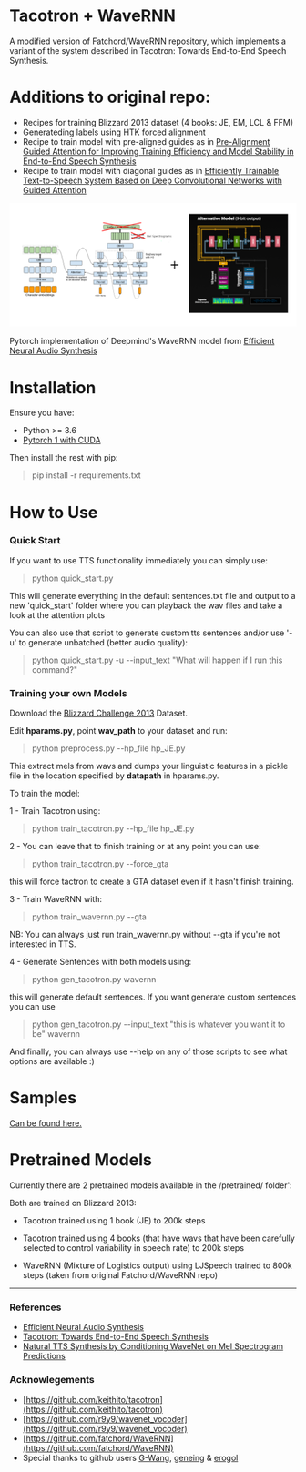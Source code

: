 # Tacotron + WaveRNN


A modified version of Fatchord/WaveRNN repository, which implements a variant of the system described in Tacotron: Towards End-to-End Speech Synthesis. 

# Additions to original repo:

* Recipes for training Blizzard 2013 dataset (4 books: JE, EM, LCL & FFM)
* Generateding labels using HTK forced alignment
* Recipe to train model with pre-aligned guides as in [Pre-Alignment Guided Attention for Improving Training Efficiency and Model Stability
in End-to-End Speech Synthesis](https://ieeexplore.ieee.org/stamp/stamp.jsp?arnumber=8703406)
* Recipe to train model with diagonal guides as in [Efficiently Trainable Text-to-Speech System Based on Deep Convolutional Networks with Guided Attention](https://arxiv.org/abs/1710.08969)


![Tacotron with WaveRNN diagrams](assets/tacotron_wavernn.png)

Pytorch implementation of Deepmind's WaveRNN model from [Efficient Neural Audio Synthesis](https://arxiv.org/abs/1802.08435v1)

# Installation

Ensure you have:

* Python >= 3.6
* [Pytorch 1 with CUDA](https://pytorch.org/)

Then install the rest with pip:

> pip install -r requirements.txt

# How to Use

### Quick Start

If you want to use TTS functionality immediately you can simply use:

> python quick_start.py

This will generate everything in the default sentences.txt file and output to a new 'quick_start' folder where you can playback the wav files and take a look at the attention plots

You can also use that script to generate custom tts sentences and/or use '-u' to generate unbatched (better audio quality):

> python quick_start.py -u --input_text "What will happen if I run this command?"


### Training your own Models

Download the [Blizzard Challenge 2013](https://keithito.com/LJ-Speech-Dataset/) Dataset.

Edit **hparams.py**, point **wav_path** to your dataset and run:

> python preprocess.py --hp_file hp_JE.py

This extract mels from wavs and dumps your linguistic features in a pickle file in the location specified by **datapath** in hparams.py.


To train the model:

1 - Train Tacotron using:

> python train_tacotron.py --hp_file hp_JE.py

2 - You can leave that to finish training or at any point you can use:

> python train_tacotron.py --force_gta

this will force tactron to create a GTA dataset even if it hasn't finish training.

3 - Train WaveRNN with:

> python train_wavernn.py --gta

NB: You can always just run train_wavernn.py without --gta if you're not interested in TTS.

4 - Generate Sentences with both models using:

> python gen_tacotron.py wavernn

this will generate default sentences. If you want generate custom sentences you can use

> python gen_tacotron.py --input_text "this is whatever you want it to be" wavernn

And finally, you can always use --help on any of those scripts to see what options are available :)



# Samples

[Can be found here.](https://fatchord.github.io/model_outputs/)

# Pretrained Models

Currently there are 2 pretrained models available in the /pretrained/ folder':

Both are trained on Blizzard 2013:

* Tacotron trained using 1 book (JE) to 200k steps
* Tacotron trained using 4 books (that have wavs that have been carefully selected to control variability in speech rate) to 200k steps

* WaveRNN (Mixture of Logistics output) using LJSpeech trained to 800k steps (taken from original Fatchord/WaveRNN repo)


____

### References

* [Efficient Neural Audio Synthesis](https://arxiv.org/abs/1802.08435v1)
* [Tacotron: Towards End-to-End Speech Synthesis](https://arxiv.org/abs/1703.10135)
* [Natural TTS Synthesis by Conditioning WaveNet on Mel Spectrogram Predictions](https://arxiv.org/abs/1712.05884)

### Acknowlegements

* [https://github.com/keithito/tacotron](https://github.com/keithito/tacotron)
* [https://github.com/r9y9/wavenet_vocoder](https://github.com/r9y9/wavenet_vocoder)
* [https://github.com/fatchord/WaveRNN](https://github.com/fatchord/WaveRNN)
* Special thanks to github users [G-Wang](https://github.com/G-Wang), [geneing](https://github.com/geneing) & [erogol](https://github.com/erogol)

